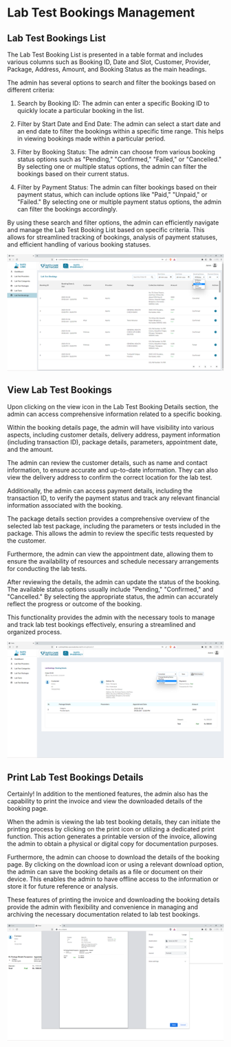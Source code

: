 # Lab Test Bookings Management

## Lab Test Bookings List

The Lab Test Booking List is presented in a table format and includes various columns such as Booking ID, Date and Slot, Customer, Provider, Package, Address, Amount, and Booking Status as the main headings.

The admin has several options to search and filter the bookings based on different criteria:

1. Search by Booking ID: The admin can enter a specific Booking ID to quickly locate a particular booking in the list.

2. Filter by Start Date and End Date: The admin can select a start date and an end date to filter the bookings within a specific time range. This helps in viewing bookings made within a particular period.

3. Filter by Booking Status: The admin can choose from various booking status options such as "Pending," "Confirmed," "Failed," or "Cancelled." By selecting one or multiple status options, the admin can filter the bookings based on their current status.

4. Filter by Payment Status: The admin can filter bookings based on their payment status, which can include options like "Paid," "Unpaid," or "Failed." By selecting one or multiple payment status options, the admin can filter the bookings accordingly.

By using these search and filter options, the admin can efficiently navigate and manage the Lab Test Booking List based on specific criteria. This allows for streamlined tracking of bookings, analysis of payment statuses, and efficient handling of various booking statuses.

![Logo](./images/labtest/lt-book-all.png)

## View Lab Test Bookings

Upon clicking on the view icon in the Lab Test Booking Details section, the admin can access comprehensive information related to a specific booking.

Within the booking details page, the admin will have visibility into various aspects, including customer details, delivery address, payment information (including transaction ID), package details, parameters, appointment date, and the amount.

The admin can review the customer details, such as name and contact information, to ensure accurate and up-to-date information. They can also view the delivery address to confirm the correct location for the lab test.

Additionally, the admin can access payment details, including the transaction ID, to verify the payment status and track any relevant financial information associated with the booking.

The package details section provides a comprehensive overview of the selected lab test package, including the parameters or tests included in the package. This allows the admin to review the specific tests requested by the customer.

Furthermore, the admin can view the appointment date, allowing them to ensure the availability of resources and schedule necessary arrangements for conducting the lab tests.

After reviewing the details, the admin can update the status of the booking. The available status options usually include "Pending," "Confirmed," and "Cancelled." By selecting the appropriate status, the admin can accurately reflect the progress or outcome of the booking.

This functionality provides the admin with the necessary tools to manage and track lab test bookings effectively, ensuring a streamlined and organized process.

![Logo](./images/labtest/lt-book-details.png)

## Print Lab Test Bookings Details

Certainly! In addition to the mentioned features, the admin also has the capability to print the invoice and view the downloaded details of the booking page.

When the admin is viewing the lab test booking details, they can initiate the printing process by clicking on the print icon or utilizing a dedicated print function. This action generates a printable version of the invoice, allowing the admin to obtain a physical or digital copy for documentation purposes.

Furthermore, the admin can choose to download the details of the booking page. By clicking on the download icon or using a relevant download option, the admin can save the booking details as a file or document on their device. This enables the admin to have offline access to the information or store it for future reference or analysis.

These features of printing the invoice and downloading the booking details provide the admin with flexibility and convenience in managing and archiving the necessary documentation related to lab test bookings.

![Logo](./images/labtest/lt-book-print.png)
